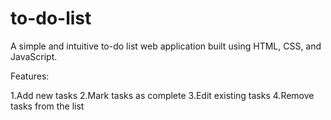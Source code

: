 # to-do-list
A simple and intuitive to-do list web application built using HTML, CSS, and JavaScript. 

Features:

1.Add new tasks
2.Mark tasks as complete
3.Edit existing tasks
4.Remove tasks from the list
